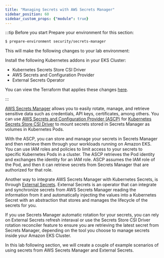 ```yaml
---
title: "Managing Secrets with AWS Secrets Manager"
sidebar_position: 60
sidebar_custom_props: {"module": true}
---
```


:::tip Before you start
Prepare your environment for this section:

```bash timeout=300 wait=30
$ prepare-environment security/secrets-manager
```

This will make the following changes to your lab environment:

Install the following Kubernetes addons in your EKS Cluster:
* Kubernetes Secrets Store CSI Driver
* AWS Secrets and Configuration Provider
* External Secrets Operator

You can view the Terraform that applies these changes [here](https://github.com/aws-samples/eks-workshop-v2/tree/main/manifests/modules/security/secrets/secrets-manager/.workshop/terraform).

:::

[AWS Secrets Manager](https://aws.amazon.com/secrets-manager/) allows you to easily rotate, manage, and retrieve sensitive data such as credentials, API keys, certificates, among others. You can use [AWS Secrets and Configuration Provider (ASCP)](https://github.com/aws/secrets-store-csi-driver-provider-aws) for [Kubernetes Secrets Store CSI Driver](https://secrets-store-csi-driver.sigs.k8s.io/) to mount secrets stored in Secrets Manager as volumes in Kubernetes Pods.

With the ASCP, you can store and manage your secrets in Secrets Manager and then retrieve them through your workloads running on Amazon EKS. You can use IAM roles and policies to limit access to your secrets to specific Kubernetes Pods in a cluster. The ASCP retrieves the Pod identity and exchanges the identity for an IAM role. ASCP assumes the IAM role of the Pod, and then it can retrieve secrets from Secrets Manager that are authorized for that role.

Another way to integrate AWS Secrets Manager with Kubernetes Secrets, is through [External Secrets](https://external-secrets.io/). External Secrets is an operator that can integrate and synchronize secrets from AWS Secrets Manager reading the information from it and automatically injecting the values into a Kubernetes Secret with an abstraction that stores and manages the lifecycle of the secrets for you.

If you use Secrets Manager automatic rotation for your secrets, you can rely on External Secrets refresh interaval or use the Secrets Store CSI Driver rotation reconciler feature to ensure you are retrieving the latest secret from Secrets Manager, depending on the tool you choose to manage secrets inside your Amazon EKS Cluster.

In this lab following section, we will create a couple of example scenarios of using secrets from AWS Secrets Manager and External Secrets.
